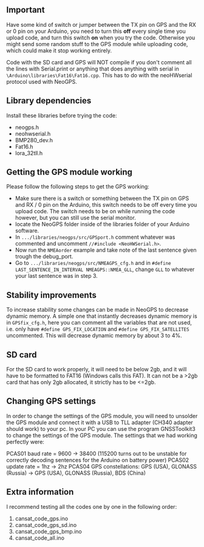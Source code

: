 ## Important

Have some kind of switch or jumper between the TX pin on GPS and the RX or 0 pin on your Arduino, you need to turn this **off** every single time you upload code, and turn this switch **on** when you try the code. Otherwise you might send some random stuff to the GPS module while uploading code, which could make it stop working entirely.

Code with the SD card and GPS will NOT compile if you don't comment all the lines with Serial.print or anything that does anything with serial in `\Arduino\libraries\Fat16\Fat16.cpp`. This has to do with the neoHWserial protocol used with NeoGPS.

## Library dependencies

Install these libraries before trying the code:
- neogps.h
- neohwserial.h
- BMP280_dev.h
- Fat16.h
- lora_32tll.h

## Getting the GPS module working

Please follow the following steps to get the GPS working:

- Make sure there is a switch or something between the TX pin on GPS and RX / 0 pin on the Arduino, this switch needs to be off every time you upload code. The switch needs to be on while running the code however, but you can still use the serial monitor.
- locate the NeoGPS folder inside of the libraries folder of your Arduino software.
- In `.../libraries/neogps/src/GPSport.h` comment whatever was commented and uncomment `//#include <NeoHWSerial.h>`.
- Now run the `NMEAorder` example and take note of the last sentence given trough the debug_port.
- Go to `.../libraries/neogps/src/NMEAGPS_cfg.h` and in `#define LAST_SENTENCE_IN_INTERVAL NMEAGPS::NMEA_GLL`, change `GLL` to whatever your last sentence was in step 3.

## Stability improvements

To increase stability some changes can be made in NeoGPS to decrease dynamic memory. A simple one that instantly decreases dynamic memory is in `GPSfix_cfg.h`, here you can comment all the variables that are not used, i.e. only have `#define GPS_FIX_LOCATION` and `#define GPS_FIX_SATELLITES` uncommented. This will decrease dynamic memory by about 3 to 4%.  

## SD card

For the SD card to work properly, it will need to be below 2gb, and it will have to be formatted to FAT16 (Windows calls this FAT). It can not be a >2gb card that has only 2gb allocated, it strictly has to be <=2gb. 

## Changing GPS settings

In order to change the settings of the GPS module, you will need to unsolder the GPS module and connect it with a USB to TLL adapter (CH340 adapter should work) to your pc. In your PC you can use the program GNSSToolkit3 to change the settings of the GPS module. The settings that we had working perfectly were:

PCAS01 baud rate = 9600 -> 38400 (115200 turns out to be unstable for correctly decoding sentences for the Arduino on battery power)
PCAS02 update rate = 1hz -> 2hz
PCAS04 GPS constellations: GPS (USA), GLONASS (Russia) -> GPS (USA), GLONASS (Russia), BDS (China)

## Extra information

I recommend testing all the codes one by one in the following order:

1. cansat_code_gps.ino
2. cansat_code_gps_sd.ino
3. cansat_code_gps_bmp.ino
4. cansat_code_all.ino
